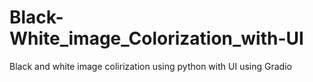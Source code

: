 # Black-White_image_Colorization_with-UI
Black and white image colirization using python with UI using Gradio
